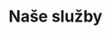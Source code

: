 ---
layouttitle: "Služby"
title: "Naše služby"
description: "S našim tímom skúsených odborníkov sme pripravení poskytnúť komplexný strojársky servis v oblasti trieskového obrábania rôznych kovov a plastov, vrátane zvárania, povrchových úprav a ďalších služieb."

features:
    - title: "CNC obrábanie"
      description: "Obrábacie centrá MAS MCV 1016 Quick, FNG40 CNC"
    - title: "CNC sústruženie"
      description: "Trens SBL 300, Trens SE 520, SBX 500 CNC"
    - title: "Vŕtanie"
      description: ""
    - title: "Frézovanie"
      description: ""
    - title: "Rezanie"
      description: "Rezanie a delenie všetkých druhov materiálov. Pásové píly Bianco – 2ks, Pegas"
    - title: "Obrážanie (drážkovanie)"
      description: "Výroba priebežných drážok (do 16mm) do rôznych materiálov – ocele, nerezové ocele, Al zliatiny, Cu zliatiny"
    - title: "Sústruženie"
      description: ""
    - title: "Ostatné služby"
      description: "Rôzne povrchové úpravy (zinkovanie, pieskovanie, eloxovanie, kalenie, nitridáciu, oxinitridáciu a iné podľa potreby)"
    - title: "Doprava tovaru"
      description: "Valník Peugeot Boxer – dĺžka ložnej plochy 3300mm"
---